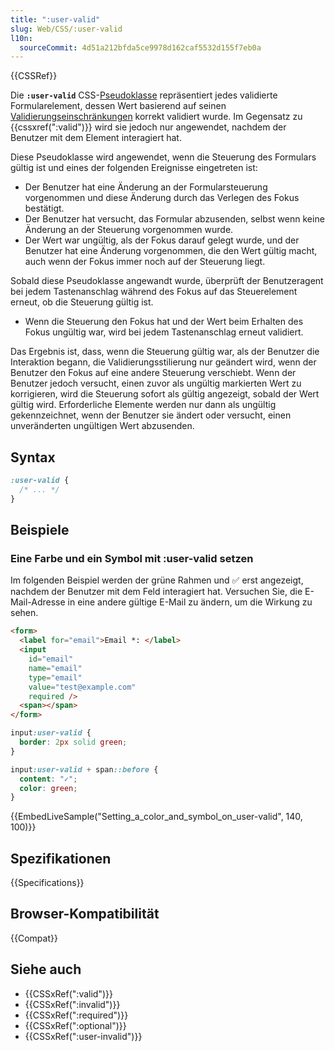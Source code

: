 ```yaml
---
title: ":user-valid"
slug: Web/CSS/:user-valid
l10n:
  sourceCommit: 4d51a212bfda5ce9978d162caf5532d155f7eb0a
---
```


{{CSSRef}}

Die **`:user-valid`** CSS-[Pseudoklasse](/de/docs/Web/CSS/Pseudo-classes) repräsentiert jedes validierte Formularelement, dessen Wert basierend auf seinen [Validierungseinschränkungen](/de/docs/Web/HTML/Constraint_validation) korrekt validiert wurde. Im Gegensatz zu {{cssxref(":valid")}} wird sie jedoch nur angewendet, nachdem der Benutzer mit dem Element interagiert hat.

Diese Pseudoklasse wird angewendet, wenn die Steuerung des Formulars gültig ist und eines der folgenden Ereignisse eingetreten ist:

- Der Benutzer hat eine Änderung an der Formularsteuerung vorgenommen und diese Änderung durch das Verlegen des Fokus bestätigt.
- Der Benutzer hat versucht, das Formular abzusenden, selbst wenn keine Änderung an der Steuerung vorgenommen wurde.
- Der Wert war ungültig, als der Fokus darauf gelegt wurde, und der Benutzer hat eine Änderung vorgenommen, die den Wert gültig macht, auch wenn der Fokus immer noch auf der Steuerung liegt.

Sobald diese Pseudoklasse angewandt wurde, überprüft der Benutzeragent bei jedem Tastenanschlag während des Fokus auf das Steuerelement erneut, ob die Steuerung gültig ist.

- Wenn die Steuerung den Fokus hat und der Wert beim Erhalten des Fokus ungültig war, wird bei jedem Tastenanschlag erneut validiert.

Das Ergebnis ist, dass, wenn die Steuerung gültig war, als der Benutzer die Interaktion begann, die Validierungsstilierung nur geändert wird, wenn der Benutzer den Fokus auf eine andere Steuerung verschiebt. Wenn der Benutzer jedoch versucht, einen zuvor als ungültig markierten Wert zu korrigieren, wird die Steuerung sofort als gültig angezeigt, sobald der Wert gültig wird. Erforderliche Elemente werden nur dann als ungültig gekennzeichnet, wenn der Benutzer sie ändert oder versucht, einen unveränderten ungültigen Wert abzusenden.

## Syntax

```css
:user-valid {
  /* ... */
}
```

## Beispiele

### Eine Farbe und ein Symbol mit :user-valid setzen

Im folgenden Beispiel werden der grüne Rahmen und ✅ erst angezeigt, nachdem der Benutzer mit dem Feld interagiert hat.
Versuchen Sie, die E-Mail-Adresse in eine andere gültige E-Mail zu ändern, um die Wirkung zu sehen.

```html
<form>
  <label for="email">Email *: </label>
  <input
    id="email"
    name="email"
    type="email"
    value="test@example.com"
    required />
  <span></span>
</form>
```

```css
input:user-valid {
  border: 2px solid green;
}

input:user-valid + span::before {
  content: "✓";
  color: green;
}
```

{{EmbedLiveSample("Setting_a_color_and_symbol_on_user-valid", 140, 100)}}

## Spezifikationen

{{Specifications}}

## Browser-Kompatibilität

{{Compat}}

## Siehe auch

- {{CSSxRef(":valid")}}
- {{CSSxRef(":invalid")}}
- {{CSSxRef(":required")}}
- {{CSSxRef(":optional")}}
- {{CSSxRef(":user-invalid")}}
